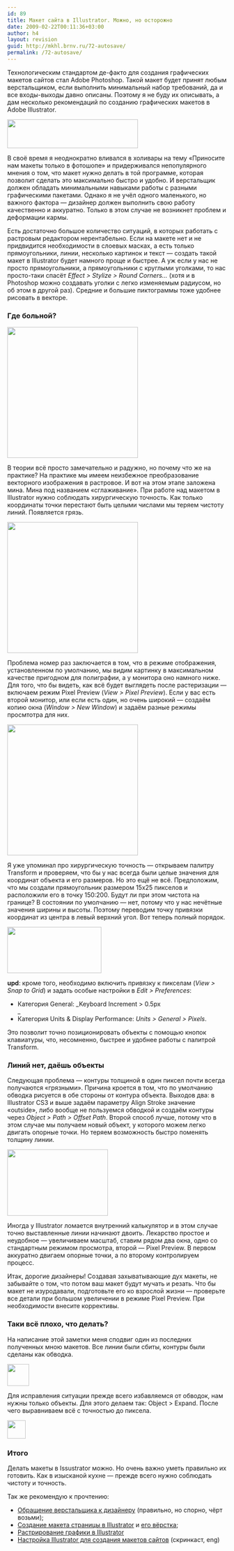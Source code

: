 ```yaml
---
id: 89
title: Макет сайта в Illustrator. Можно, но осторожно
date: 2009-02-22T00:11:36+03:00
author: h4
layout: revision
guid: http://mkhl.brnv.ru/72-autosave/
permalink: /72-autosave/
---
```

Технологическим стандартом де-факто для создания графических макетов сайтов стал Adobe Photoshop. Такой макет будет принят любым верстальщиком, если выполнить минимальный набор требований, да и все входы-выходы давно описаны. Поэтому я не буду их описывать, а дам несколько рекомендаций по созданию графических макетов в Adobe Illustrator.

[<img class="alignnone size-medium wp-image-84" title="Adobe Illustrator" src="http://mkhl.brnv.ru/wp-content/uploads/2009/02/ai-300x66.png" alt="" width="300" height="66" srcset="https://mkhl.brnv.ru/wp-content/uploads/2009/02/ai-300x66.png 300w, https://mkhl.brnv.ru/wp-content/uploads/2009/02/ai.png 491w" sizes="(max-width: 300px) 100vw, 300px" />](http://mkhl.brnv.ru/wp-content/uploads/2009/02/ai.png)

В своё время я неоднократно вливался в холивары на тему «Приносите нам макеты только в фотошопе» и придерживался непопулярного мнения о том, что макет нужно делать в той программе, которая позволит сделать это максимально быстро и удобно. И верстальщик должен обладать минимальными навыками работы с разными графическими пакетами. Однако я не учёл одного маленького, но важного фактора — дизайнер должен выполнить свою работу качественно и аккуратно. Только в этом случае не возникнет проблем и деформации кармы.  
<!--more-->

  
Есть достаточно большое количество ситуаций, в которых работать с растровым редактором нерентабельно. Если на макете нет и не придвидится необходимости в слоевых масках, а есть только прямоугольники, линии, несколько картинок и текст — создать такой макет в Illustrator будет намного проще и быстрее. А уж если у нас не просто прямоугольники, а прямоугольники с круглыми уголками, то нас просто-таки спасёт _Effect > Stylize > Round Corners…_ (хотя и в Photoshop можно создавать уголки с легко изменяемым радиусом, но об этом в другой раз). Средние и большие пиктограммы тоже удобнее рисовать в векторе.

### Где больной?

[<img class="alignnone size-medium wp-image-76" title="Пикторграмма в векторном виде" src="http://mkhl.brnv.ru/wp-content/uploads/2009/02/01-300x300.png" alt="" width="300" height="300" srcset="https://mkhl.brnv.ru/wp-content/uploads/2009/02/01-300x300.png 300w, https://mkhl.brnv.ru/wp-content/uploads/2009/02/01-120x120.png 120w, https://mkhl.brnv.ru/wp-content/uploads/2009/02/01.png 460w" sizes="(max-width: 300px) 100vw, 300px" />](http://mkhl.brnv.ru/wp-content/uploads/2009/02/01.png)

В теории всё просто замечательно и радужно, но почему что же на практике? На практике мы имеем неизбежное преобразование векторного изображения в растровое. И вот на этом этапе заложена мина. Мина под названием «сглаживание». При работе над макетом в Illustrator нужно соблюдать хирургическую точность. Как только координаты точки перестают быть целыми числами мы теряем чистоту линий. Появляется грязь.

[<img class="alignnone size-medium wp-image-77" title="Пикслельная сетка" src="http://mkhl.brnv.ru/wp-content/uploads/2009/02/02-300x300.png" alt="" width="300" height="300" srcset="https://mkhl.brnv.ru/wp-content/uploads/2009/02/02-300x300.png 300w, https://mkhl.brnv.ru/wp-content/uploads/2009/02/02-120x120.png 120w, https://mkhl.brnv.ru/wp-content/uploads/2009/02/02.png 460w" sizes="(max-width: 300px) 100vw, 300px" />](http://mkhl.brnv.ru/wp-content/uploads/2009/02/02.png)

Проблема номер раз заключается в том, что в режиме отображения, установленном по умолчанию, мы видим картинку в максимальном качестве пригодном для полиграфии, а у монитора оно намного ниже. Для того, что бы видеть, как всё будет выглядеть после растеризации — включаем режим Pixel Preview (_View > Pixel Preview_). Если у вас есть второй монитор, или если есть один, но очень широкий — создаём копию окна (_Window > New Window_) и задаём разные режимы просмтотра для них.

[<img class="alignnone size-medium wp-image-78" title="Пиктограмма в режиме Pixel Prevew" src="http://mkhl.brnv.ru/wp-content/uploads/2009/02/03-300x300.png" alt="" width="300" height="300" srcset="https://mkhl.brnv.ru/wp-content/uploads/2009/02/03-300x300.png 300w, https://mkhl.brnv.ru/wp-content/uploads/2009/02/03-120x120.png 120w, https://mkhl.brnv.ru/wp-content/uploads/2009/02/03.png 460w" sizes="(max-width: 300px) 100vw, 300px" />](http://mkhl.brnv.ru/wp-content/uploads/2009/02/03.png)

Я уже упоминал про хирургическую точность — открываем палитру Transform и проверяем, что бы у нас всегда были целые значения для координат объекта и его размеров. Но это ещё не всё. Предположим, что мы создали прямоугольник размером 15х25 пикселов и расположили его в точку 150:200. Будут ли при этом чистота на границе? В состоянии по умолчанию — нет, потому что у нас нечётные значения ширины и высоты. Поэтому переводим точку привязки координат из центра в левый верхний угол. Вот теперь полный порядок.

[<img class="alignnone size-medium wp-image-79" title="Палитра Transform" src="http://mkhl.brnv.ru/wp-content/uploads/2009/02/transform.png" alt="" width="216" height="106" />](http://mkhl.brnv.ru/wp-content/uploads/2009/02/transform.png)

**upd**: кроме того, необходимо включить привязку к пикселам (_View > Snap to Grid_) и задать особые настройки в _Edit > Preferences_:

  * Категория General: _Keyboard Increment > 0.5px  
_ 
  * Категория Units & Display Performance: _Units > General > Pixels_.

Это позволит точно позиционировать объекты с помощью кнопок клавиатуры, что, несомненно, быстрее и удобнее работы с палитрой Transform.

### Линий нет, даёшь объекты

Следующая проблема — контуры толщиной в один пиксел почти всегда получаются «грязными». Причина кроется в том, что по умолчанию обводка рисуется в обе стороны от контура объекта. Выходов два: в Illustrator CS3 и выше задаём параметру Align Stroke значение «outside», либо вообще не пользуемся обводкой и создаём контуры через _Оbject > Path > Offset Path_. Второй способ лучше, потому что в этом случае мы получаем новый объект, у которого можем легко двигать опорные точки. Но теряем возможность быстро поменять толщину линии.

[<img class="alignnone size-medium wp-image-80" title="Настройка палитры Stroke" src="http://mkhl.brnv.ru/wp-content/uploads/2009/02/stroke.png" alt="" width="231" height="152" />](http://mkhl.brnv.ru/wp-content/uploads/2009/02/stroke.png)

Иногда у Illustrator ломается внутренний калькулятор и в этом случае точно выставленные линии начинают двоить. Лекарство простое и неудобное — увеличиваем масштаб, ставим рядом два окна, одно со стандартным режимом просмотра, второй — Pixel Preview. В первом аккуратно двигаем опорные точки, а по второму контролируем процесс.

Итак, дорогие дизайнеры! Создавая захыватывающие дух макеты, не забывайте о том, что потом ваш макет будут мучать и резать. Что бы макет не изуродавали, подготовьте его ко взрослой жизни — проверьте все детали при большом увеличении в режиме Pixel Preview. При необходимости внесите коррективы.

### Таки всё плохо, что делать?

На написание этой заметки меня сподвиг один из последних полученных мною макетов. Все линии были сбиты, контуры были сделаны как обводка.

[<img class="alignnone size-medium wp-image-81" title="Грязная пиктограмма" src="http://mkhl.brnv.ru/wp-content/uploads/2009/02/sml.png" alt="" width="50" height="50" />](http://mkhl.brnv.ru/wp-content/uploads/2009/02/sml.png)

Для исправления ситуации прежде всего избавляемся от обводок, нам нужны только объекты. Для этого делаем так: Object > Expand. После чего выравниваем всё с точностью до пиксела.

[<img class="alignnone size-medium wp-image-83" title="Пиктограмма исправленная" src="http://mkhl.brnv.ru/wp-content/uploads/2009/02/sml-edited1.png" alt="" width="42" height="42" />](http://mkhl.brnv.ru/wp-content/uploads/2009/02/sml-edited1.png)

### Итого

Делать макеты в Issustrator можно. Но очень важно уметь правильно их готовить. Как в изысканой кухне — прежде всего нужно соблюдать чистоту и точность.

Так же рекомендую к прочтению:

  * [Обращение верстальщика к дизайнеру](http://tachisis.livejournal.com/498035.html) (правильно, но спорно, чёрт возьми);
  * [Создание макета страницы в Illustrator](http://habrahabr.ru/blogs/design/44026/) и [его вёрстка](http://habrahabr.ru/blogs/webdev/44064/);
  * [Растрирование графики в Illustrator](http://turbomilk.ru/blog/cookbook/adobeillustrator/rasterizing_in_adobe_illustrator_10_cs/)
  * [Настройка Illustrator для создания макетов сайтов](http://www.creativebush.com/tutorials/SettingUpAIForWeb.mp4) (скринкаст, eng)